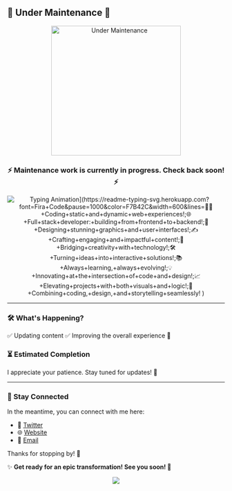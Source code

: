 ## 🚧 Under Maintenance 🚧

<p align="center">
  <img src="https://media.giphy.com/media/jAYUbVXgESSti/giphy.gif" width="300px" alt="Under Maintenance">
</p>

<h3 align="center">⚡ Maintenance work is currently in progress. Check back soon! ⚡</h3>

<p align="center">
  <img src="https://readme-typing-svg.herokuapp.com?font=Fira+Code&pause=1000&color=F7B42C&width=600&lines=🚀+Revamping+with+new+features!+;🛠+Fixing+bugs+and+optimizing!+;🎨+Enhancing+UI+and+animations!+;📈+Leveling+up+performance!+;💡+Expect+something+innovative!" alt="Typing Animation](https://readme-typing-svg.herokuapp.com?font=Fira+Code&pause=1000&color=F7B42C&width=600&lines=👨‍💻+Coding+static+and+dynamic+web+experiences!;🌐+Full+stack+developer:+building+from+frontend+to+backend!;🎨+Designing+stunning+graphics+and+user+interfaces!;✍️+Crafting+engaging+and+impactful+content!;🚀+Bridging+creativity+with+technology!;🛠️+Turning+ideas+into+interactive+solutions!;📚+Always+learning,+always+evolving!;💡+Innovating+at+the+intersection+of+code+and+design!;📈+Elevating+projects+with+both+visuals+and+logic!;🧩+Combining+coding,+design,+and+storytelling+seamlessly!
)">
</p>

---

### 🛠️ What's Happening?
✅ Updating content
✅ Improving the overall experience 🚀

### ⏳ Estimated Completion
I appreciate your patience. Stay tuned for updates! 🔧

---

### 🔔 Stay Connected
In the meantime, you can connect with me here:
- 💬 [Twitter](https://twitter.com/ok_sarthak)
- 🌐 [Website](https://csarthakcal.com)
- 📧 [Email](mailto:engineer.sarthak.cse@gmail.com)

Thanks for stopping by! 🎉

✨ **Get ready for an epic transformation! See you soon! 🚀**



<!--
**SharKthaK/SharKthaK** is a ✨ _special_ ✨ repository because its `README.md` (this file) appears on your GitHub profile.

Here are some ideas to get you started:

- 🔭 I’m currently working on ...
- 🌱 I’m currently learning ...
- 👯 I’m looking to collaborate on ...
- 🤔 I’m looking for help with ...
- 💬 Ask me about ...
- 📫 How to reach me: ...
- 😄 Pronouns: ...
- ⚡ Fun fact: ...
-->

<p align="center">
  <img src="https://github.com/dhhruv/Chrome-Dino-Runner/blob/master/assets/Other/Chrome%20Dino.gif">
</p>

